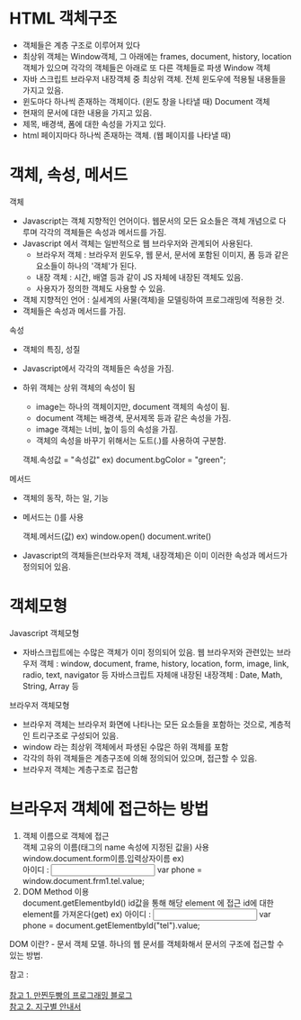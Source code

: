 # HTML 객체구조
- 객체들은 계층 구조로 이루어져 있다
- 최상위 객체는 Window객체, 그 아래에는 frames, document, history, location 객체가 있으며 각각의 객체들은 아래로 또 다른 객체들로 파생
Window 객체
- 자바 스크립트 브라우저 내장객체 중 최상위 객체. 전체 윈도우에 적용될 내용들을 가지고 있음.
- 윈도마다 하나씩 존재하는 객체이다. (윈도 창을 나타낼 때)
Document 객체
- 현재의 문서에 대한 내용을 가지고 있음.
- 제목, 배경색, 폼에 대한 속성을 가지고 있다.
- html 페이지마다 하나씩 존재하는 객체. (웹 페이지를 나타낼 때)

# 객체, 속성, 메서드
객체
- Javascript는 객체 지향적인 언어이다. 웹문서의 모든 요소들은 객체 개념으로 다루며 각각의 객체들은 속성과 메서드를 가짐.
- Javascript 에서 객체는 일반적으로 웹 브라우저와 관계되어 사용된다. 
  - 브라우저 객체 : 브라우저 윈도우, 웹 문서, 문서에 포함된 이미지, 폼 등과 같은 요소들이 하나의 '객체'가 된다.
  - 내장 객체 : 시간, 배열 등과 같이 JS 자체에 내장된 객체도 있음.
  - 사용자가 정의한 객체도 사용할 수 있음.
- 객체 지향적인 언어 : 실세계의 사물(객체)을 모델링하여 프로그래밍에 적용한 것.
- 객체들은 속성과 메서드를 가짐.


속성
- 객체의 특징, 성질 
- Javascript에서 각각의 객체들은 속성을 가짐.
- 하위 객체는 상위 객체의 속성이 됨
  - image는 하나의 객체이지만, document 객체의 속성이 됨.
  - document 객체는 배경색, 문서제목 등과 같은 속성을 가짐.
  - image 객체는 너비, 높이 등의 속성을 가짐.
  - 객체의 속성을 바꾸기 위해서는 도트(.)를 사용하여 구분함.

   객체.속성값 = "속성값"
   ex) document.bgColor = "green";
   

메서드
- 객체의 동작, 하는 일, 기능
- 메서드는 ()를 사용

   객체.메서드(값)
   ex) window.open()
   document.write()
   
- Javascript의 객체들은(브라우저 객체, 내장객체)은 이미 이러한 속성과 메서드가 정의되어 있음.

# 객체모형
Javascript 객체모형
- 자바스크립트에는 수많은 객체가 이미 정의되어 있음. 
   웹 브라우저와 관련있는 브라우저 객체 : window, document, frame, history, location, form, image, link, radio, text, navigator 등
   자바스크립트 자체애 내장된 내장객체 : Date, Math, String, Array 등
   
브라우저 객체모형
- 브라우저 객체는 브라우저 화면에 나타나는 모든 요소들을 포함하는 것으로, 계층적인 트리구조로 구성되어 있음.
- window 라는 최상위 객체에서 파생된 수많은 하위 객체를 포함
- 각각의 하위 객체들은 계층구조에 의해 정의되어 있으며, 접근할 수 있음.
- 브라우저 객체는 계층구조로 접근함

# 브라우저 객체에 접근하는 방법
<ol start="1">
<li>객체 이름으로 객체에 접근</li>
  객체 고유의 이름(태그의 name 속성에 지정된 값을) 사용
  window.document.form이름.입력상자이름
  ex) 
  <FORM NAME="frm1">
  아이디 : <INPUT TYPE="text" name="tel">
  var phone = window.document.frm1.tel.value;
  
<li>DOM Method 이용</li>
  document.getElementbyId()
  id값을 통해 해당 element 에 접근
  id에 대한 element를 가져온다(get)
  ex) 
  <FORM NAME = "frm1">
  아이디 : <INPUT TYPE="text" name="tel" id="tel">
  var phone = document.getElementbyId("tel").value;
</ol>
    
 DOM 이란?
    - 문서 객체 모델. 하나의 웹 문서를 객체화해서 문서의 구조에 접근할 수 있는 방법.

    
참고 : <br><br>
<a href="https://m.blog.naver.com/PostList.naver?blogId=bionic2030">참고 1. 만찐두빵의 프로그래밍 블로그</a><br>
<a href="https://aboooks.tistory.com/">참고 2. 지구별 안내서</a>
 

